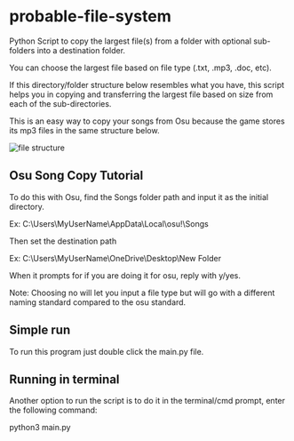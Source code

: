 # probable-file-system
Python Script to copy the largest file(s) from a folder with optional sub-folders into a destination folder.  

You can choose the largest file based on file type (.txt, .mp3, .doc, etc). 

If this directory/folder structure below resembles what you have, this script helps you in copying and transferring the largest file based on size from each of the sub-directories.

This is an easy way to copy your songs from Osu because the game stores its mp3 files in the same structure below.

![file structure](https://github.com/ReStartQ/probable-system/blob/main/Structure.png)

## Osu Song Copy Tutorial

To do this with Osu, find the Songs folder path and input it as the initial directory.

Ex: C:\Users\MyUserName\AppData\Local\osu!\Songs

Then set the destination path

Ex: C:\Users\MyUserName\OneDrive\Desktop\New Folder

When it prompts for if you are doing it for osu, reply with y/yes. 

Note: Choosing no will let you input a file type but will go with a different naming standard compared to the osu standard.






## Simple run
To run this program just double click the main.py file.
## Running in terminal 
Another option to run the script is to do it in the terminal/cmd prompt, enter the following command:

python3 main.py


